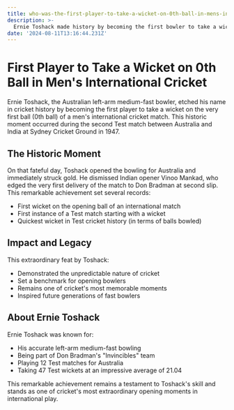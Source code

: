 ```yaml
---
title: who-was-the-first-player-to-take-a-wicket-on-0th-ball-in-mens-international-cricket
description: >-
  Ernie Toshack made history by becoming the first bowler to take a wicket on the very first ball of a men's international cricket match, achieving this remarkable feat in 1947.
date: '2024-08-11T13:16:44.231Z'
---
```

# First Player to Take a Wicket on 0th Ball in Men's International Cricket

Ernie Toshack, the Australian left-arm medium-fast bowler, etched his name in cricket history by becoming the first player to take a wicket on the very first ball (0th ball) of a men's international cricket match. This historic moment occurred during the second Test match between Australia and India at Sydney Cricket Ground in 1947.

## The Historic Moment

On that fateful day, Toshack opened the bowling for Australia and immediately struck gold. He dismissed Indian opener Vinoo Mankad, who edged the very first delivery of the match to Don Bradman at second slip. This remarkable achievement set several records:

- First wicket on the opening ball of an international match
- First instance of a Test match starting with a wicket
- Quickest wicket in Test cricket history (in terms of balls bowled)

## Impact and Legacy

This extraordinary feat by Toshack:
- Demonstrated the unpredictable nature of cricket
- Set a benchmark for opening bowlers
- Remains one of cricket's most memorable moments
- Inspired future generations of fast bowlers

## About Ernie Toshack

Ernie Toshack was known for:
- His accurate left-arm medium-fast bowling
- Being part of Don Bradman's "Invincibles" team
- Playing 12 Test matches for Australia
- Taking 47 Test wickets at an impressive average of 21.04

This remarkable achievement remains a testament to Toshack's skill and stands as one of cricket's most extraordinary opening moments in international play.
